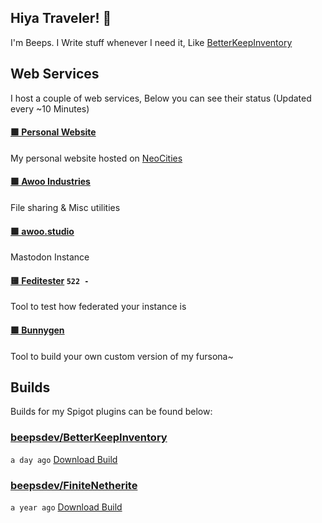 ## Hiya Traveler! 👋
I'm Beeps. I Write stuff whenever I need it, Like [BetterKeepInventory](https://github.com/Awoo-Industries/BetterKeepInventory)

## Web Services
I host a couple of web services, Below you can see their status (Updated every ~10 Minutes)

#### [🟩 Personal Website](https://beeps.dev)

My personal website hosted on [NeoCities](https://neocities.org/)
#### [🟩 Awoo Industries](https://awoo.industries)

File sharing & Misc utilities
#### [🟩 awoo.studio](https://awoo.studio)

Mastodon Instance
#### [🟨 Feditester](https://feditester.beeps.dev) `522 - `

Tool to test how federated your instance is
#### [🟩 Bunnygen](https://bunnygen.awoo.industries)

Tool to build your own custom version of my fursona~

## Builds
Builds for my Spigot plugins can be found below:

### [beepsdev/BetterKeepInventory](https://github.com/beepsdev/BetterKeepInventory)

`a day ago` [Download Build](https://github.com/beepsdev/BetterKeepInventory/suites/14539869653/artifacts/822745356)
### [beepsdev/FiniteNetherite](https://github.com/beepsdev/FiniteNetherite)

`a year ago` [Download Build](https://github.com/beepsdev/FiniteNetherite/suites/6362450050/artifacts/229833502)

